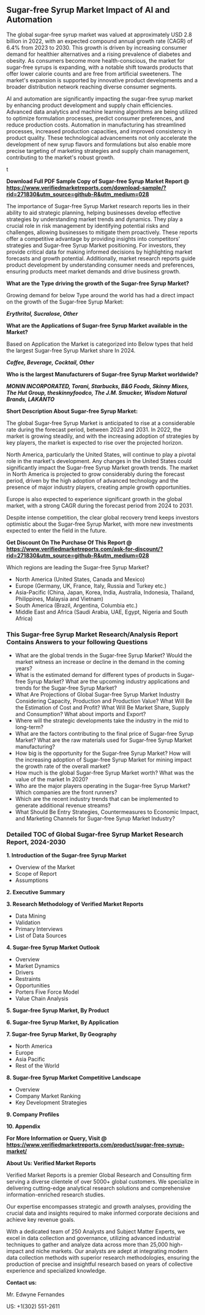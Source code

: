 <h2>Sugar-free Syrup Market Impact of AI and Automation</h2><p>The global sugar-free syrup market was valued at approximately USD 2.8 billion in 2022, with an expected compound annual growth rate (CAGR) of 6.4% from 2023 to 2030. This growth is driven by increasing consumer demand for healthier alternatives and a rising prevalence of diabetes and obesity. As consumers become more health-conscious, the market for sugar-free syrups is expanding, with a notable shift towards products that offer lower calorie counts and are free from artificial sweeteners. The market's expansion is supported by innovative product developments and a broader distribution network reaching diverse consumer segments.</p><p>AI and automation are significantly impacting the sugar-free syrup market by enhancing product development and supply chain efficiencies. Advanced data analytics and machine learning algorithms are being utilized to optimize formulation processes, predict consumer preferences, and reduce production costs. Automation in manufacturing has streamlined processes, increased production capacities, and improved consistency in product quality. These technological advancements not only accelerate the development of new syrup flavors and formulations but also enable more precise targeting of marketing strategies and supply chain management, contributing to the market's robust growth.</p>t</p><p id="" class=""><strong>Download Full PDF Sample Copy of Sugar-free Syrup Market Report @ <a href="https://www.verifiedmarketreports.com/download-sample/?rid=271830&utm_source=github-R&utm_medium=028" target="_blank">https://www.verifiedmarketreports.com/download-sample/?rid=271830&utm_source=github-R&utm_medium=028</a></strong></p><p>The importance of&nbsp;Sugar-free Syrup Market research reports lies in their ability to aid strategic planning, helping businesses develop effective strategies by understanding market trends and dynamics. They play a crucial role in risk management by identifying potential risks and challenges, allowing businesses to mitigate them proactively. These reports offer a competitive advantage by providing insights into competitors' strategies and Sugar-free Syrup Market positioning. For investors, they provide critical data for making informed decisions by highlighting market forecasts and growth potential. Additionally, market research reports guide product development by understanding consumer needs and preferences, ensuring products meet market demands and drive business growth.</p><p><strong>What are the&nbsp;Type driving the growth of the Sugar-free Syrup Market?</strong></p><p id="" class="">Growing demand for below Type around the world has had a direct impact on the growth of the Sugar-free Syrup Market:</p><em><strong>Erythritol, Sucralose, Other</strong></em></p><strong>What are the&nbsp;Applications&nbsp;of Sugar-free Syrup Market available in the Market?</strong></p><p id="" class="">Based on Application the Market is categorized into Below types that held the largest Sugar-free Syrup Market share In 2024.</p><em><strong>Coffee, Beverage, Cocktail, Other</strong></em></p><strong>Who is the largest Manufacturers of Sugar-free Syrup Market worldwide?</strong></p><p><em><strong>MONIN INCORPORATED, Torani, Starbucks, B&G Foods, Skinny Mixes, The Hut Group, theskinnyfoodco, The J.M. Smucker, Wisdom Natural Brands, LAKANTO</strong></em></p><p id="" class=""><strong>Short Description About Sugar-free Syrup Market:</strong></p><p>The global Sugar-free Syrup Market is anticipated to rise at a considerable rate during the forecast period, between 2023 and 2031. In 2022, the market is growing steadily, and with the increasing adoption of strategies by key players, the market is expected to rise over the projected horizon.</p><p>North America, particularly the United States, will continue to play a pivotal role in the market's development. Any changes in the United States could significantly impact the Sugar-free Syrup Market growth trends. The market in North America is projected to grow considerably during the forecast period, driven by the high adoption of advanced technology and the presence of major industry players, creating ample growth opportunities.</p><p>Europe is also expected to experience significant growth in the global market, with a strong CAGR during the forecast period from 2024 to 2031.</p><p>Despite intense competition, the clear global recovery trend keeps investors optimistic about the Sugar-free Syrup Market, with more new investments expected to enter the field in the future.</p><p id="" class=""><strong>Get Discount On The Purchase Of This Report @ <a href="https://www.verifiedmarketreports.com/ask-for-discount/?rid=271830&utm_source=github-R&utm_medium=028" target="_blank">https://www.verifiedmarketreports.com/ask-for-discount/?rid=271830&utm_source=github-R&utm_medium=028</a></strong></p>Which regions are leading the Sugar-free Syrup Market?</p><ul><li>North America (United States, Canada and Mexico)</li><li>Europe (Germany, UK, France, Italy, Russia and Turkey etc.)</li><li>Asia-Pacific (China, Japan, Korea, India, Australia, Indonesia, Thailand, Philippines, Malaysia and Vietnam)</li><li>South America (Brazil, Argentina, Columbia etc.)</li><li>Middle East and Africa (Saudi Arabia, UAE, Egypt, Nigeria and South Africa)</li></ul><h3 id="" class="">This Sugar-free Syrup Market Research/Analysis Report Contains Answers to your following Questions</h3><ul><li>What are the global trends in the Sugar-free Syrup Market? Would the market witness an increase or decline in the demand in the coming years?</li><li>What is the estimated demand for different types of products in Sugar-free Syrup Market? What are the upcoming industry applications and trends for the Sugar-free Syrup Market?</li><li>What Are Projections of Global Sugar-free Syrup Market Industry Considering Capacity, Production and Production Value? What Will Be the Estimation of Cost and Profit? What Will Be Market Share, Supply and Consumption? What about imports and Export?</li><li>Where will the strategic developments take the industry in the mid to long-term?</li><li>What are the factors contributing to the final price of Sugar-free Syrup Market? What are the raw materials used for Sugar-free Syrup Market manufacturing?</li><li>How big is the opportunity for the Sugar-free Syrup Market? How will the increasing adoption of Sugar-free Syrup Market for mining impact the growth rate of the overall market?</li><li>How much is the global Sugar-free Syrup Market worth? What was the value of the market In 2020?</li><li>Who are the major players operating in the Sugar-free Syrup Market? Which companies are the front runners?</li><li>Which are the recent industry trends that can be implemented to generate additional revenue streams?</li><li>What Should Be Entry Strategies, Countermeasures to Economic Impact, and Marketing Channels for Sugar-free Syrup Market Industry?</li></ul><h3 id="" class="">Detailed TOC of Global Sugar-free Syrup Market Research Report, 2024-2030</h3><p id="" class=""><strong>1. Introduction of the Sugar-free Syrup Market</strong></p><ul><li>Overview of the Market</li><li>Scope of Report</li><li>Assumptions</li></ul><p id="" class=""><strong>2. Executive Summary</strong></p><p id="" class=""><strong>3. Research Methodology of Verified Market Reports</strong></p><ul><li>Data Mining</li><li>Validation</li><li>Primary Interviews</li><li>List of Data Sources</li></ul><p id="" class=""><strong>4. Sugar-free Syrup Market Outlook</strong></p><ul><li>Overview</li><li>Market Dynamics</li><li>Drivers</li><li>Restraints</li><li>Opportunities</li><li>Porters Five Force Model</li><li>Value Chain Analysis</li></ul><p id="" class=""><strong>5. Sugar-free Syrup Market, By Product</strong></p><p id="" class=""><strong>6. Sugar-free Syrup Market, By Application</strong></p><p id="" class=""><strong>7. Sugar-free Syrup Market, By Geography</strong></p><ul><li>North America</li><li>Europe</li><li>Asia Pacific</li><li>Rest of the World</li></ul><p id="" class=""><strong>8. Sugar-free Syrup Market Competitive Landscape</strong></p><ul><li>Overview</li><li>Company Market Ranking</li><li>Key Development Strategies</li></ul><p id="" class=""><strong>9. Company Profiles</strong></p><p id="" class=""><strong>10. Appendix</strong></p><p id="" class=""><strong>For More Information or Query, Visit @ <a href="https://www.verifiedmarketreports.com/product/sugar-free-syrup-market/" target="_blank">https://www.verifiedmarketreports.com/product/sugar-free-syrup-market/</a></strong></p><p id="" class=""><strong>About Us: Verified Market Reports</strong></p><p id="" class="">Verified Market Reports is a premier Global Research and Consulting firm serving a diverse clientele of over 5000+ global customers. We specialize in delivering cutting-edge analytical research solutions and comprehensive information-enriched research studies.</p><p id="" class="">Our expertise encompasses strategic and growth analyses, providing the crucial data and insights required to make informed corporate decisions and achieve key revenue goals.</p><p id="" class="">With a dedicated team of 250 Analysts and Subject Matter Experts, we excel in data collection and governance, utilizing advanced industrial techniques to gather and analyze data across more than 25,000 high-impact and niche markets. Our analysts are adept at integrating modern data collection methods with superior research methodologies, ensuring the production of precise and insightful research based on years of collective experience and specialized knowledge.</p><p id="" class=""><strong>Contact us:</strong></p><p id="" class="">Mr. Edwyne Fernandes</p><p id="" class="">US: +1(302) 551-2611</p>